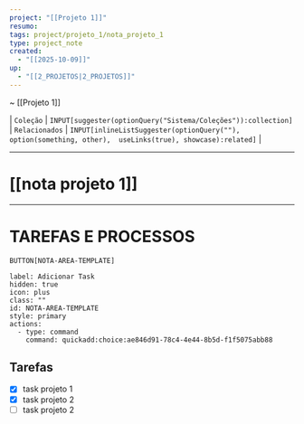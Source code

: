 ```yaml
---
project: "[[Projeto 1]]"
resumo:
tags: project/projeto_1/nota_projeto_1
type: project_note
created:
  - "[[2025-10-09]]"
up:
  - "[[2_PROJETOS|2_PROJETOS]]"
---
```


~ [[Projeto 1]] 

| `Coleção` | `INPUT[suggester(optionQuery("Sistema/Coleções")):collection]`   | `Relacionados` | `INPUT[inlineListSuggester(optionQuery(""), option(something, other),  useLinks(true), showcase):related]`  |

---
# [[nota projeto 1]] 

---


# TAREFAS E PROCESSOS


 `BUTTON[NOTA-AREA-TEMPLATE]`     

```meta-bind-button
label: Adicionar Task
hidden: true
icon: plus
class: ""
id: NOTA-AREA-TEMPLATE
style: primary
actions:
  - type: command
    command: quickadd:choice:ae846d91-78c4-4e44-8b5d-f1f5075abb88
```




## Tarefas






- [x] task projeto 1
- [x] task projeto 2
- [ ] task projeto 2
